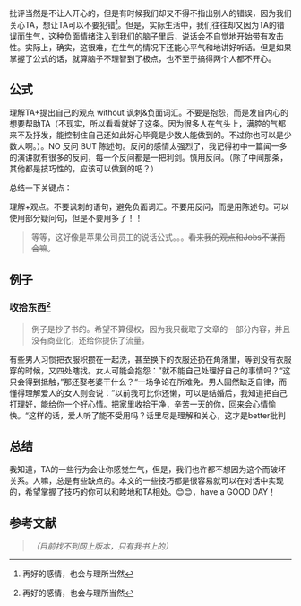 批评当然是不让人开心的，但是有时候我们却又不得不指出别人的错误，因为我们关心TA，想让TA可以不要犯错[^1]。但是，实际生活中，我们往往却又因为TA的错误而生气，这种负面情绪注入到我们的脑子里后，说话会不自觉地开始带有攻击性。实际上，确实，这很难，在生气的情况下还能心平气和地讲好听话。但是如果掌握了公式的话，就算脑子不理智到了极点，也不至于搞得两个人都不开心。

## 公式

理解TA+提出自己的观点 without 讽刺&负面词汇。不要是抱怨，而是发自内心的想要帮助TA（不现实，所以看看就好了这条。因为很多人在气头上，满腔的气都来不及抒发，能控制住自己还如此好心毕竟是少数人能做到的。不过你也可以是少数人啊。）。NO 反问 BUT 陈述句。反问的感情太强烈了，我记得初中一篇闻一多的演讲就有很多的反问，每一个反问都是一把利剑。慎用反问。（除了中间那条，其他都是技巧性的，应该可以做到的吧？）

总结一下关键点：

理解+观点。不要讽刺的语句，避免负面词汇。不要用反问，而是用陈述句。可以使用部分疑问句，但是不要用多了！！

>等等，这好像是苹果公司员工的说话公式。。。~~看来我的观点和Jobs不谋而合嘛~~。

## 例子

### 收拾东西[^1]

>例子是抄了书的。希望不算侵权，因为我只截取了文章的一部分内容，并且没有商业化，还给你提供了流量。

有些男人习惯把衣服积攒在一起洗，甚至换下的衣服还扔在角落里，等到没有衣服穿的时候，又四处瞎找。女人可能会抱怨：”就不能自己处理好自己的事情吗？“这只会得到抵触，”那还娶老婆干什么？“一场争论在所难免。男人固然缺乏自律，而懂得理解爱人的女人则会说：”以前我可比你还懒，可以是结婚后，我知道把自己打理好，能给你一个好心情。把家里收拾干净，辛苦一天的你，回来会心情愉快。“这样的话，爱人听了能不受用吗？话里尽是理解和关心，这才是better批判

## 总结

我知道，TA的一些行为会让你感觉生气，但是，我们也许都不想因为这个而破坏关系。人嘛，总是有些缺点的。本文的一些技巧都是很容易就可以在对话中实现的，希望掌握了技巧的你可以和睦地和TA相处。😊😊，have a GOOD DAY！

## 参考文献
>*（目前找不到网上版本，只有我书上的）*

[^1]: 再好的感情，也会与理所当然
